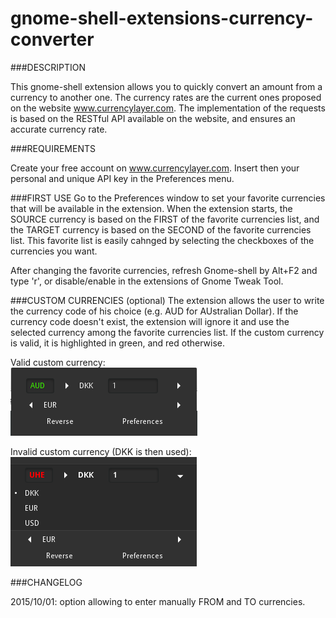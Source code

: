 # gnome-shell-extensions-currency-converter

###DESCRIPTION

This gnome-shell extension allows you to quickly convert an amount from a currency to another one.
The currency rates are the current ones proposed on the website www.currencylayer.com. The implementation of the requests is based on the RESTful API available on the website, and ensures an accurate currency rate.

###REQUIREMENTS

Create your free account on www.currencylayer.com. Insert then your personal and unique API key in the Preferences menu.

###FIRST USE
Go to the Preferences window to set your favorite currencies that will be available in the extension.
When the extension starts, the SOURCE currency is based on the FIRST of the favorite currencies list, and the TARGET currency is based on the SECOND of the favorite currencies list. This favorite list is easily cahnged by selecting the checkboxes of the currencies you want.

After changing the favorite currencies, refresh Gnome-shell by Alt+F2 and type 'r', or disable/enable in the extensions of Gnome Tweak Tool.

###CUSTOM CURRENCIES (optional)
The extension allows the user to write the currency code of his choice (e.g. AUD for AUstralian Dollar). If the currency code doesn't exist, the extension will ignore it and use the selected currency among the favorite currencies list. If the custom currency is valid, it is highlighted in green, and red otherwise.

Valid custom currency:  
![valid_custom](./valid_custom.png)

Invalid custom currency (DKK is then used):  
![invalid_custom](./invalid_custom.png)

###CHANGELOG

2015/10/01: option allowing to enter manually FROM and TO currencies.

